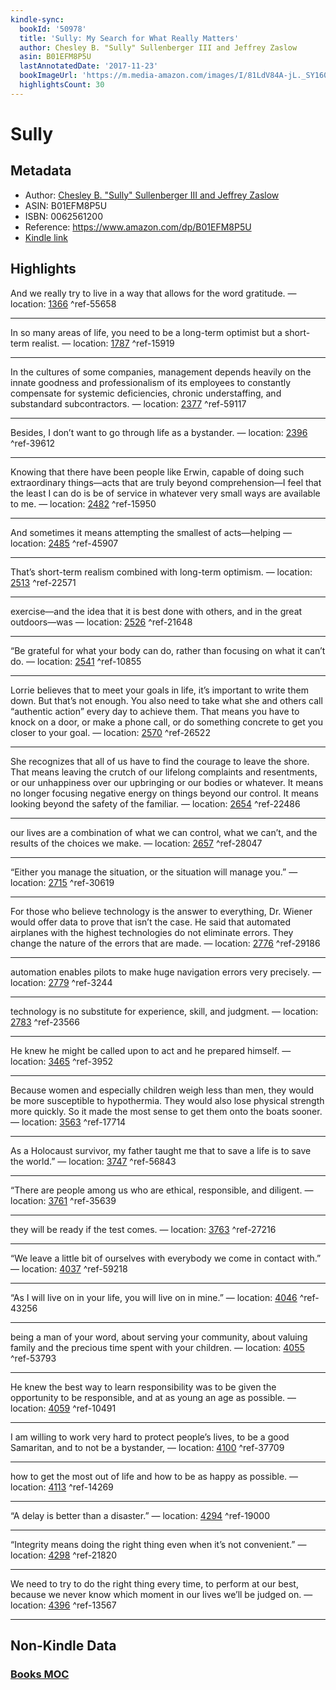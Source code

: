 ```yaml
---
kindle-sync:
  bookId: '50978'
  title: 'Sully: My Search for What Really Matters'
  author: Chesley B. "Sully" Sullenberger III and Jeffrey Zaslow
  asin: B01EFM8P5U
  lastAnnotatedDate: '2017-11-23'
  bookImageUrl: 'https://m.media-amazon.com/images/I/81LdV84A-jL._SY160.jpg'
  highlightsCount: 30
---
```

# Sully
## Metadata
* Author: [Chesley B. "Sully" Sullenberger III and Jeffrey Zaslow](https://www.amazon.comundefined)
* ASIN: B01EFM8P5U
* ISBN: 0062561200
* Reference: https://www.amazon.com/dp/B01EFM8P5U
* [Kindle link](kindle://book?action=open&asin=B01EFM8P5U)

## Highlights
And we really try to live in a way that allows for the word gratitude. — location: [1366](kindle://book?action=open&asin=B01EFM8P5U&location=1366) ^ref-55658

---
In so many areas of life, you need to be a long-term optimist but a short-term realist. — location: [1787](kindle://book?action=open&asin=B01EFM8P5U&location=1787) ^ref-15919

---
In the cultures of some companies, management depends heavily on the innate goodness and professionalism of its employees to constantly compensate for systemic deficiencies, chronic understaffing, and substandard subcontractors. — location: [2377](kindle://book?action=open&asin=B01EFM8P5U&location=2377) ^ref-59117

---
Besides, I don’t want to go through life as a bystander. — location: [2396](kindle://book?action=open&asin=B01EFM8P5U&location=2396) ^ref-39612

---
Knowing that there have been people like Erwin, capable of doing such extraordinary things—acts that are truly beyond comprehension—I feel that the least I can do is be of service in whatever very small ways are available to me. — location: [2482](kindle://book?action=open&asin=B01EFM8P5U&location=2482) ^ref-15950

---
And sometimes it means attempting the smallest of acts—helping — location: [2485](kindle://book?action=open&asin=B01EFM8P5U&location=2485) ^ref-45907

---
That’s short-term realism combined with long-term optimism. — location: [2513](kindle://book?action=open&asin=B01EFM8P5U&location=2513) ^ref-22571

---
exercise—and the idea that it is best done with others, and in the great outdoors—was — location: [2526](kindle://book?action=open&asin=B01EFM8P5U&location=2526) ^ref-21648

---
“Be grateful for what your body can do, rather than focusing on what it can’t do. — location: [2541](kindle://book?action=open&asin=B01EFM8P5U&location=2541) ^ref-10855

---
Lorrie believes that to meet your goals in life, it’s important to write them down. But that’s not enough. You also need to take what she and others call “authentic action” every day to achieve them. That means you have to knock on a door, or make a phone call, or do something concrete to get you closer to your goal. — location: [2570](kindle://book?action=open&asin=B01EFM8P5U&location=2570) ^ref-26522

---
She recognizes that all of us have to find the courage to leave the shore. That means leaving the crutch of our lifelong complaints and resentments, or our unhappiness over our upbringing or our bodies or whatever. It means no longer focusing negative energy on things beyond our control. It means looking beyond the safety of the familiar. — location: [2654](kindle://book?action=open&asin=B01EFM8P5U&location=2654) ^ref-22486

---
our lives are a combination of what we can control, what we can’t, and the results of the choices we make. — location: [2657](kindle://book?action=open&asin=B01EFM8P5U&location=2657) ^ref-28047

---
“Either you manage the situation, or the situation will manage you.” — location: [2715](kindle://book?action=open&asin=B01EFM8P5U&location=2715) ^ref-30619

---
For those who believe technology is the answer to everything, Dr. Wiener would offer data to prove that isn’t the case. He said that automated airplanes with the highest technologies do not eliminate errors. They change the nature of the errors that are made. — location: [2776](kindle://book?action=open&asin=B01EFM8P5U&location=2776) ^ref-29186

---
automation enables pilots to make huge navigation errors very precisely. — location: [2779](kindle://book?action=open&asin=B01EFM8P5U&location=2779) ^ref-3244

---
technology is no substitute for experience, skill, and judgment. — location: [2783](kindle://book?action=open&asin=B01EFM8P5U&location=2783) ^ref-23566

---
He knew he might be called upon to act and he prepared himself. — location: [3465](kindle://book?action=open&asin=B01EFM8P5U&location=3465) ^ref-3952

---
Because women and especially children weigh less than men, they would be more susceptible to hypothermia. They would also lose physical strength more quickly. So it made the most sense to get them onto the boats sooner. — location: [3563](kindle://book?action=open&asin=B01EFM8P5U&location=3563) ^ref-17714

---
As a Holocaust survivor, my father taught me that to save a life is to save the world.” — location: [3747](kindle://book?action=open&asin=B01EFM8P5U&location=3747) ^ref-56843

---
“There are people among us who are ethical, responsible, and diligent. — location: [3761](kindle://book?action=open&asin=B01EFM8P5U&location=3761) ^ref-35639

---
they will be ready if the test comes. — location: [3763](kindle://book?action=open&asin=B01EFM8P5U&location=3763) ^ref-27216

---
“We leave a little bit of ourselves with everybody we come in contact with.” — location: [4037](kindle://book?action=open&asin=B01EFM8P5U&location=4037) ^ref-59218

---
“As I will live on in your life, you will live on in mine.” — location: [4046](kindle://book?action=open&asin=B01EFM8P5U&location=4046) ^ref-43256

---
being a man of your word, about serving your community, about valuing family and the precious time spent with your children. — location: [4055](kindle://book?action=open&asin=B01EFM8P5U&location=4055) ^ref-53793

---
He knew the best way to learn responsibility was to be given the opportunity to be responsible, and at as young an age as possible. — location: [4059](kindle://book?action=open&asin=B01EFM8P5U&location=4059) ^ref-10491

---
I am willing to work very hard to protect people’s lives, to be a good Samaritan, and to not be a bystander, — location: [4100](kindle://book?action=open&asin=B01EFM8P5U&location=4100) ^ref-37709

---
how to get the most out of life and how to be as happy as possible. — location: [4113](kindle://book?action=open&asin=B01EFM8P5U&location=4113) ^ref-14269

---
“A delay is better than a disaster.” — location: [4294](kindle://book?action=open&asin=B01EFM8P5U&location=4294) ^ref-19000

---
“Integrity means doing the right thing even when it’s not convenient.” — location: [4298](kindle://book?action=open&asin=B01EFM8P5U&location=4298) ^ref-21820

---
We need to try to do the right thing every time, to perform at our best, because we never know which moment in our lives we’ll be judged on. — location: [4396](kindle://book?action=open&asin=B01EFM8P5U&location=4396) ^ref-13567

---
## Non-Kindle Data
### [Books MOC](Books%20MOC.md)

